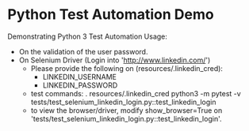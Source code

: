 # Python Test Automation Demo
Demonstrating Python 3 Test Automation Usage:
  - On the validation of the user password.
  - On Selenium Driver (Login into 'http://www.linkedin.com/')
    - Please provide the following on (resources/.linkedin_cred):
      - LINKEDIN_USERNAME
      - LINKEDIN_PASSWORD
    - test commands:
        . resources/.linkedin_cred 
        python3 -m pytest -v tests/test_selenium_linkedin_login.py::test_linkedin_login
    - to view the browser/driver, 
      modify show_browser=True on 'tests/test_selenium_linkedin_login.py::test_linkedin_login'.
